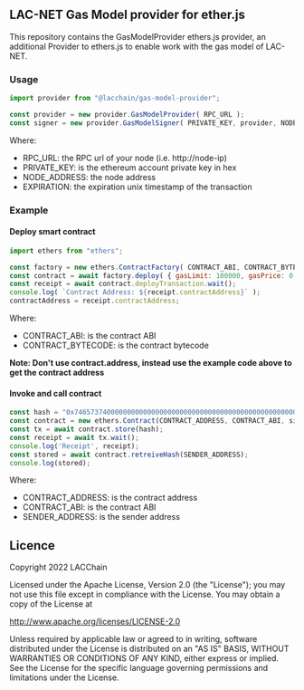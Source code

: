 ## LAC-NET Gas Model provider for ether.js

This repository contains the GasModelProvider ethers.js provider, an additional Provider to ethers.js to enable work with the gas model of LAC-NET.

### Usage
``` javascript
import provider from "@lacchain/gas-model-provider";

const provider = new provider.GasModelProvider( RPC_URL );
const signer = new provider.GasModelSigner( PRIVATE_KEY, provider, NODE_ADDRESS, EXPIRATION );
```

Where:
 - RPC_URL: the RPC url of your node (i.e. http://node-ip)
 - PRIVATE_KEY: is the ethereum account private key in hex
 - NODE_ADDRESS: the node address 
 - EXPIRATION: the expiration unix timestamp of the transaction

### Example

#### Deploy smart contract

``` javascript
import ethers from "ethers";

const factory = new ethers.ContractFactory( CONTRACT_ABI, CONTRACT_BYTECODE, signer )
const contract = await factory.deploy( { gasLimit: 100000, gasPrice: 0 } )
const receipt = await contract.deployTransaction.wait();
console.log( `Contract Address: ${receipt.contractAddress}` );
contractAddress = receipt.contractAddress;
```

Where:
 - CONTRACT_ABI: is the contract ABI
 - CONTRACT_BYTECODE: is the contract bytecode

**Note: Don't use contract.address, instead use the example code above to get the contract address**

#### Invoke and call contract

``` javascript
const hash = "0x7465737400000000000000000000000000000000000000000000000000000000";
const contract = new ethers.Contract(CONTRACT_ADDRESS, CONTRACT_ABI, signer);
const tx = await contract.store(hash);
const receipt = await tx.wait();
console.log('Receipt', receipt);
const stored = await contract.retreiveHash(SENDER_ADDRESS);
console.log(stored);
```

Where:
- CONTRACT_ADDRESS: is the contract address
- CONTRACT_ABI: is the contract ABI
- SENDER_ADDRESS: is the sender address


## Licence

Copyright 2022 LACChain

Licensed under the Apache License, Version 2.0 (the "License"); you may not use this file except in compliance with the License. You may obtain a copy of the License at

http://www.apache.org/licenses/LICENSE-2.0

Unless required by applicable law or agreed to in writing, software distributed under the License is distributed on an "AS IS" BASIS, WITHOUT WARRANTIES OR CONDITIONS OF ANY KIND, either express or implied. See the License for the specific language governing permissions and limitations under the License.